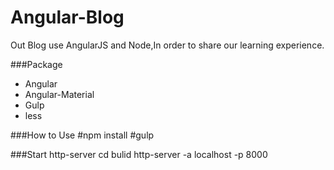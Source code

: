 # Angular-Blog

Out Blog use AngularJS and Node,In order to share our learning experience.

###Package
- Angular
- Angular-Material
- Gulp
- less

###How to Use
    #npm install 
    #gulp 

###Start http-server
    cd bulid
	http-server -a localhost -p 8000

